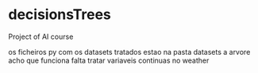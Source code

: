 # decisionsTrees
Project of AI course 

os ficheiros py com os datasets tratados estao na pasta datasets
a arvore acho que funciona
falta tratar variaveis continuas no weather
